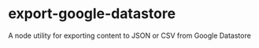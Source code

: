 # export-google-datastore
A node utility for exporting content to JSON or CSV from Google Datastore
